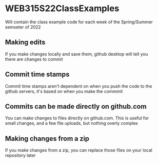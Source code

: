 # WEB315S22ClassExamples

Will contain the class example code for each week of the Spring/Summer semseter of 2022

## Making edits

If you make changes locally and save them, github desktop will tell you there are changes to commit

## Commit time stamps

Commit time stamps aren't dependent on when you push the code to the github servers, it's based on when you make the commmit

## Commits can be made directly on github.com

You can make changes to files directly on github.com. This is useful for small changes, and a few file uploads, but nothing overly complex

## Making changes from a zip

If you make changes from a zip, you can replace those files on your local repository later